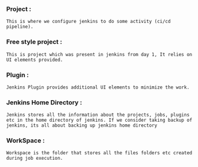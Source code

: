 ### Project :
    This is where we configure jenkins to do some activity (ci/cd pipeline).

### Free style project :
    This is project which was present in jenkins from day 1, It relies on UI elements provided.

### Plugin :
    Jenkins Plugin provides additional UI elements to minimize the work.

### Jenkins Home Directory :
    Jenkins stores all the information about the projects, jobs, plugins etc in the home directory of jenkins. If we consider taking backup of jenkins, its all about backing up jenkins home directory

### WorkSpace :
    Workspace is the folder that stores all the files folders etc created during job execution.

### 